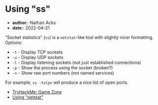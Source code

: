 # Using "ss"

* **author**:: Nathan Acks
* **date**:: 2022-04-21

"Socket statistics" (`ss`) is a `netstat`-like tool with slightly nicer formatting. Options:

* `-t` - Display TCP sockets
* `-u` - Display UDP sockets
* `-l` - Display listening sockets (not just established connections)
* `-p` - Show the process using the socket (broken?)
* `-n` - Show raw port numbers (not named services)

 For example, `ss -tulpn` will produce a nice list of open ports.

* [TryHackMe: Game Zone](tryhackme-game-zone.md)
* [Using "netstat"](netstat.md)
